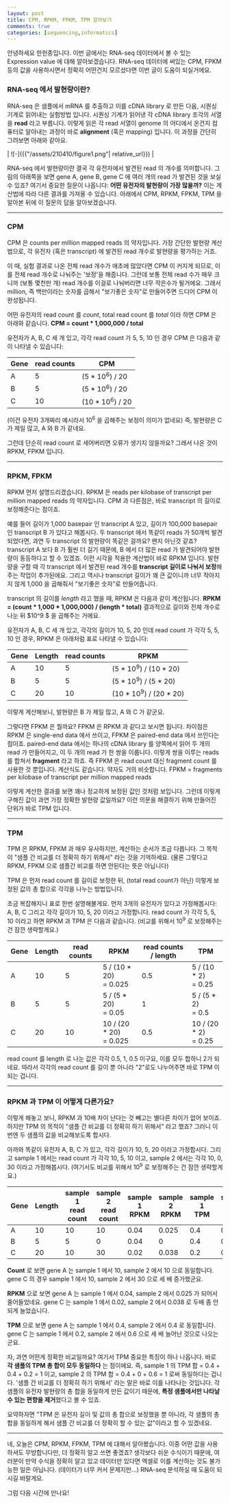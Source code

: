 ```yaml
---
layout: post
title: CPM, RPKM, FPKM, TPM 알아보기
comments: true
categories: [sequencing,informatics]
---
```


안녕하세요 한헌종입니다.
이번 글에서는 RNA-seq 데이터에서 볼 수 있는 Expression value 에 대해 알아보겠습니다.
RNA-seq 데이터에 써있는 CPM, FPKM 등의 값을 사용하시면서 정확히 어떤건지 모르셨다면 이번 글이 도움이 되실거에요.

### RNA-seq 에서 발현량이란?

RNA-seq 은 샘플에서 mRNA 를 추출하고 이를 cDNA library 로 만든 다음, 시퀀싱 기계로 읽어내는 실험방법 입니다.
시퀀싱 기계가 읽어낸 각 cDNA library 조각의 서열을 **read** 라고 부릅니다.
이렇게 읽은 각 read 서열이 genome 의 어디에서 온건지 컴퓨터로 알아내는 과정이 바로 **alignment** (혹은 mapping) 입니다.
이 과정을 간단히 그려보면 아래와 같아요.

| ![-]({{"/assets/210410/figure1.png"| relative_url}}) | 

RNA-seq 에서 발현량이란 결국 각 유전자에서 발견된 read 의 개수를 의미합니다.
그림의 아래쪽을 보면 gene A, gene B, gene C 에 여러 개의 read 가 발견된 것을 보실 수 있죠?
여기서 중요한 질문이 나옵니다: **어떤 유전자의 발현량이 가장 많을까?**
이는 계산법에 따라 다른 결과를 가져올 수 있습니다.
아래에서 CPM, RPKM, FPKM, TPM 을 알아본 뒤에 이 질문의 답을 알아보겠습니다.

---
### CPM
CPM 은 counts per million mapped reads 의 약자입니다.
가장 간단한 발현량 계산법으로, 각 유전자 (혹은 transcript) 에 발견된 read 개수로 발현량을 평가하는 거죠.

이 때, 실험 결과로 나온 전체 read 개수가 애초에 많았다면 CPM 이 커지게 되므로, 이를 전체 read 개수로 나눠주는 '보정'을 해줍니다.
그런데 보통 전체 read 수가 매우 크니까 (보통 몇천만 개) read 개수를 이걸로 나눠버리면 너무 작은수가 될거에요.
그래서 million, 즉 백만이라는 숫자를 곱해서 "보기좋은 숫자"로 만들어주면 드디어 CPM 이 완성됩니다.

어떤 유전자의 read count 를 *count*, total read count 를 *total* 이라 하면 CPM 은 아래와 같습니다.
**CPM = count * 1,000,000 / total**

유전자가 A, B, C 세 개 있고, 각각 read count 가 5, 5, 10 인 경우
CPM 은 다음과 같이 나타낼 수 있습니다:

|Gene|read counts|CPM|
|-|-|-|
| A | 5 | (5 * 10<sup>6</sup>) / 20 |
| B | 5 | (5 * 10<sup>6</sup>) / 20 |
| C | 10 | (10 * 10<sup>6</sup>) / 20 |

(이건 유전자 3개짜리 예시라서 10<sup>6</sup> 을 곱해주는 보정이 의미가 없네요)
즉, 발현량은 C 가 제일 많고, A 와 B 가 같네요.

그런데 단순히 read count 로 세어버리면 오류가 생기지 않을까요?
그래서 나온 것이 RPKM, FPKM 입니다.

---
### RPKM, FPKM
RPKM 먼저 설명드리겠습니다.
RPKM 은 reads per kilobase of transcript per million mapped reads 의 약자입니다.
CPM 과 다른점은, 바로 transcript 의 길이로 보정해준다는 점이죠.

예를 들어 길이가 1,000 basepair 인 transcript A 있고, 길이가 100,000 basepair 인 transcript B 가 있다고 해봅시다.
두 transcript 에서 똑같이 reads 가 50개씩 발견되었다면, 과연 두 transcript 의 발현량이 똑같은 걸까요?
왠지 아닌것 같죠?
transcript A 보다 B 가 훨씬 더 길기 때문에, B 에서 더 많은 read 가 발견되어야 발현량이 동등하다고 할 수 있겠죠.
이런 시각을 적용한 계산법이 바로 RPKM 입니다.
발현량을 구할 때 각 transcript 에서 발견된 read 개수를 **transcript 길이로 나눠서 보정**해주는 작업이 추가된에요.
그리고 역시나 transcript 길이가 꽤 큰 값이니까 너무 작아지지 않게 1,000 을 곱해줘서 "보기좋은 숫자"로 만들어줍니다.

transcript 의 길이를 *length* 라고 했을 때, RPKM 은 다음과 같이 계산됩니다.
**RPKM = (count * 1,000 * 1,000,000) / (length * total)**
결과적으로 길이와 전체 개수로 나눈 뒤 $10^9 $ 을 곱해주는 거에요.

유전자가 A, B, C 세 개 있고, 각각의 길이가 10, 5, 20 인데 read count 가 각각 5, 5, 10 인 경우,
RPKM 은 아래처럼 표로 나타낼 수 있습니다:

|Gene|Length|read counts|RPKM|
|-|-|-|-|
| A | 10 | 5 | (5 * 10<sup>9</sup>) / (10 * 20) |
| B | 5 | 5 | (5 * 10<sup>9</sup>) / (5 * 20) |
| C | 20 | 10 | (10 * 10<sup>9</sup>) / (20 * 20) |

이렇게 계산해보니, 발현량은 B 가 제일 많고, A 와 C 가 같군요.

그렇다면 FPKM 은 뭘까요?
FPKM 은 RPKM 과 같다고 보시면 됩니다.
차이점은 RPKM 은 single-end data 에서 쓰이고, FPKM 은 paired-end data 에서 쓰인다는 점이죠.
paired-end data 에서는 하나의 cDNA library 를 양쪽에서 읽어 두 개의 read 가 만들어지고, 이 두 개의 read 가 한 쌍을 이룹니다.
이렇게 쌍을 이루는 reads 를 합쳐서 **fragment** 라고 하죠.
즉 FPKM 은 read count 대신 fragment count 를 사용한 것 뿐입니다. 계산식도 같습니다.
약자도 거의 비슷합니다. FPKM = fragments per kilobase of transcript per million mapped reads

이렇게 계산한 결과를 보면 꽤나 정교하게 보정된 값인 것처럼 보입니다.
그런데 이렇게 구해진 값이 과연 가장 정확한 발현량 값일까요?
이런 의문을 해결하기 위해 만들어진 단위가 바로 TPM 입니다.

---
### TPM
TPM 은 RPKM, FPKM 과 매우 유사하지만, 계산하는 순서가 조금 다릅니다.
그 목적이 "샘플 간 비교를 더 정확히 하기 위해서" 라는 것을 기억하세요.
(물론 그렇다고 RPKM, FPKM 으로 샘플간 비교를 하면 안된다는 뜻은 아닙니다)

TPM 은 먼저 read count 를 길이로 보정한 뒤, (total read count가 아닌) 이렇게 보정된 값의 총 합으로 각각을 나누는 방법입니다.

조금 복잡해지니 표로 한번 설명해볼게요.
먼저 3개의 유전자가 있다고 가정해봅시다: A, B, C
그리고 각각 길이가 10, 5, 20 이라고 가정합니다.
read count 가 각각 5, 5, 10 이라고 하면 RPKM 과 TPM 은 다음과 같습니다.
(비교를 위해서 10<sup>9</sup> 로 보정해주는 건 잠깐 생략할게요.)

|Gene|Length|read counts|RPKM|read counts / length|TPM|
|-|-|-|-|-|-|
|A|10|5|5 / (10 * 20)<br>= 0.025|0.5|5 / (10 * 2)<br>= 0.25|
|B|5|5|5 / (5 * 20)<br>= 0.05|1|5 / (5 * 2)<br>= 0.5|
|C|20|10|10 / (20 * 20)<br>= 0.025|0.5|10 / (20 * 2)<br>= 0.25|

read count 를 length 로 나눈 값은 각각 0.5, 1, 0.5 이구요,
이를 모두 합하니 2가 되네요.
따라서 각각의 read count 를 길이 뿐 아니라 "2"로도 나누어주면 바로 TPM 이 되는 겁니다.

---
### RPKM 과 TPM 이 어떻게 다른가요?

이렇게 해놓고 보니, RPKM 과 10배 차이 난다는 것 빼고는 별다른 차이가 없어 보이죠.
하지만 TPM 의 목적이 "샘플 간 비교를 더 정확히 하기 위해서" 라고 했죠?
그러니 이번엔 두 샘플의 값을 비교해보도록 합시다.

아까와 똑같이 유전자 A, B, C 가 있고, 각각 길이가 10, 5, 20 이라고 가정합시다.
그리고 sample 1 에서는 read count 가 각각 10, 5, 10 이고, sample 2 에서는 각각 10, 0, 30 이라고 가정해봅시다.
(여기서도 비교를 위해서 10<sup>9</sup> 로 보정해주는 건 잠깐 생략할게요.)

|Gene|Length|sample 1<br>read count|sample 2<br>read count|sample 1<br>RPKM|sample 2<br>RPKM|sample 1<br>TPM|sample 2<br>TPM|
|-|-|-|-|-|-|-|-|
| A | 10 | 10 | 10 | 0.04 | 0.025 | 0.4 | 0.4 |
| B | 5 | 5 | 0 | 0.04 | 0 | 0.4 | 0 |
| C | 20 | 10 | 30 | 0.02 | 0.038 | 0.2 | 0.6 |

**Count** 로 보면 gene A 는 sample 1 에서 10, sample 2 에서 10 으로 동일합니다.
gene C 의 경우 sample 1 에서 10, sample 2 에서 30 으로 세 배 증가했군요.

**RPKM** 으로 보면 gene A 는 sample 1 에서 0.04, sample 2 에서 0.025 가 되어서 줄어들었네요.
gene C 는 sample 1 에서 0.02, sample 2 에서 0.038 로 두배 좀 안되게 늘었습니다.

**TPM** 으로 보면 gene A 는 sample 1 에서 0.4, sample 2 에서 0.4 로 동일합니다.
gene C 는 sample 1 에서 0.2, sample 2 에서 0.6 으로 세 배 늘어난 것으로 나오는군요.

자, 과연 어떤게 정확한 비교일까요?
여기서 TPM 중요한 특징이 하나 나옵니다.
바로 **각 샘플의 TPM 총 합이 모두 동일하다** 는 점이에요.
즉, sample 1 의 TPM 합 = 0.4 + 0.4 + 0.2 = 1 이고, sample 2 의 TPM 합 = 0.4 + 0 + 0.6 = 1 로써 동일하다는 겁니다.
'샘플 간 비교를 더 정확히 하기 위해서' 라는 말은 바로 이를 나타나는 것입니다.
각 샘플의 유전자 발현량의 총 합을 동일하게 만든 값이기 때문에, **특정 샘플에서만 나타날 수 있는 편향을 제거**했다고 볼 수 있죠.

요약하자면 "TPM 은 유전자 길이 및 값의 총 합으로 보정했을 뿐 아니라, 각 샘플의 총 합을 동일하게 해서 샘플 간 비교를 더 정확히 할 수 있는 값"이라고 할 수 있겠네요.

---
네, 오늘은 CPM, RPKM, FPKM, TPM 에 대해서 알아봤습니다.
이중 어떤 값을 사용하셔도 무방합니다만, 더 정확히 알고 쓰면 좋겠죠?
생각보다 쉬운 수식이기 때문에, 여러분이 만약 수식을 정확히 알고 있고 데이터만 있다면 엑셀로 이를 계산하는 것도 불가능한 일은 아닙니다. (데이터가 너무 커서 문제지만...)
RNA-seq 분석하실 때 도움이 되시길 바랄게요.

그럼 다음 시간에 만나요!